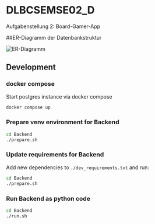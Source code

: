 # DLBCSEMSE02_D
Aufgabenstellung 2: Board-Gamer-App



##ER-Diagramm der Datenbankstruktur

![ER-Diagramm](https://github.com/user-attachments/assets/317eccfb-3537-45cf-9e9b-a575c9b1d699)

## Development

### docker compose

Start postgres instance via docker compose

```bash
docker compose up
```

### Prepare venv environment for Backend

```bash
cd Backend
./prepare.sh
```

### Update requirements for Backend

Add new dependencies to `./dev_requirements.txt` and run:

```bash
cd Backend
./prepare.sh
```

### Run Backend as python code

```bash
cd Backend
./run.sh
```

